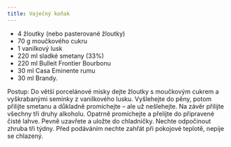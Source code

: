 ```yaml
---
title: Vaječný koňak
---
```


- 4 žloutky (nebo pasterované žloutky)
- 70 g moučkového cukru
- 1 vanilkový lusk
- 220 ml sladké smetany (33%)
- 220 ml Bulleit Frontier Bourbonu
- 30 ml Casa Eminente rumu
- 30 ml Brandy.

Postup: Do větší porcelánové misky dejte žloutky s moučkovým cukrem a
vyškrabanými semínky z vanilkového lusku. Vyšlehejte do pěny, potom přilijte
smetanu a důkladně promíchejte – ale už nešlehejte. Na závěr přilijte všechny
tři druhy alkoholu. Opatrně promíchejte a přelijte do připravené čisté lahve.
Pevně uzavřete a uložte do chladničky. Nechte odpočinout zhruba tři týdny. Před
podáváním nechte zahřát při pokojové teplotě, nepije se chlazený.
